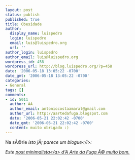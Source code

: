 ```yaml
---
layout: post
status: publish
published: true
title: Obesidade
author:
  display_name: luispedro
  login: luispedro
  email: luis@luispedro.org
  url: ''
author_login: luispedro
author_email: luis@luispedro.org
wordpress_id: 458
wordpress_url: http://blog.luispedro.org/?p=458
date: '2006-05-18 13:05:22 -0700'
date_gmt: '2006-05-18 13:05:22 -0700'
categories:
- General
tags: []
comments:
- id: 5011
  author: AA
  author_email: antoniocostaamaral@gmail.com
  author_url: http://aartedafuga.blogspot.com
  date: '2006-05-21 22:02:42 -0700'
  date_gmt: '2006-05-21 22:02:42 -0700'
  content: muito obrigado :)
---
```

<p>Na s&Atilde;&copy;rie <i>isto j&Atilde;&iexcl; parece um blogue<&#47;i>:</p>
<p>Este <a href="http:&#47;&#47;aartedafuga.blogspot.com&#47;2006&#47;05&#47;cruzada-contra-obesidade.html">post minimalista<&#47;a> d'A Arte da Fuga &Atilde;&copy; muito bom.</p>

